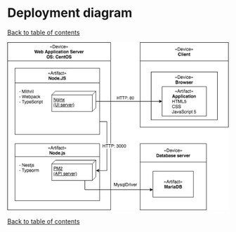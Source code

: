 # Deployment diagram
[Back to table of contents](../README.md#table-of-contents)

![Could not find deployment diagram](assets/Deployment_Diagram_Jiskefet.png)

[Back to table of contents](../README.md#table-of-contents)
